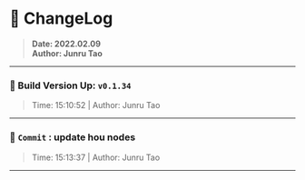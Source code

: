 # :hammer: ChangeLog
> __Date: 2022.02.09__<br>
> __Author: Junru Tao__<br>
---

### :electric_plug: Build Version Up: `v0.1.34`
> Time: 15:10:52 | Author: Junru Tao
---


### :electric_plug: `Commit` : update hou nodes
> Time: 15:13:37 | Author: Junru Tao
---
